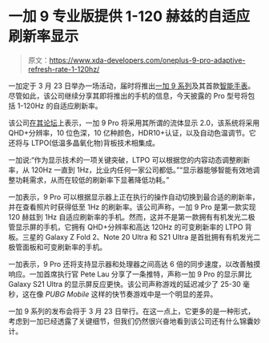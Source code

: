 # 一加 9 专业版提供 1-120 赫兹的自适应刷新率显示

> 原文：<https://www.xda-developers.com/oneplus-9-pro-adaptive-refresh-rate-1-120hz/>

一加定于 3 月 23 日举办一场活动，届时将推出[一加 9 系列](https://www.xda-developers.com/oneplus-9/)及其首款[智能手表](https://www.xda-developers.com/oneplus-watch-launch-oneplus-9-series/)。尽管如此，该公司继续分享其即将推出的手机的信息，今天披露的 Pro 型号将包括 1-120Hz 的自适应刷新率。

该公司[在其论坛](https://forums.oneplus.com/threads/deep-dive-lets-talk-screens.1401265/)上表示，一加 9 Pro 将采用其所谓的流体显示 2.0，该系统将采用 QHD+分辨率，10 位色深，10 亿种颜色，HDR10+认证，以及自动色温调节。它还将与 LTPO(低温多晶氧化物)背板技术相集成。

一加说:“作为显示技术的一项关键突破，LTPO 可以根据您的内容动态调整刷新率，从 120Hz 一直到 1Hz，比业内任何一家公司都低。”“显示器能够智能有效地调整功耗需求，从而在较低的刷新率下显著降低功耗。”

一加表示，9 Pro 可以根据显示器上正在执行的操作自动切换到最合适的刷新率，并在查看照片时获得低至 1Hz 的刷新率。该公司声称，一加 9 Pro 是第一款实现 120 赫兹到 1Hz 自适应刷新率的手机。然而，这并不是第一款拥有有机发光二极管显示屏的手机，它拥有 QHD+分辨率和高达 120Hz 的可变刷新率的 LTPO 背板。三星的 Galaxy Z Fold 2、Note 20 Ultra 和 S21 Ultra 是首批拥有有机发光二极管面板和可变刷新率的手机。

一加表示，9 Pro 还将支持显示器和处理器之间高达 6 倍的同步速度，以改善触摸响应。一加首席执行官 Pete Lau 分享了一条推特，声称一加 9 Pro 的显示屏比 Galaxy S21 Ultra 的显示屏反应更快。该公司声称游戏的延迟减少了 25-30 毫秒，这在像 *PUBG Mobile* 这样的快节奏游戏中是一个明显的差异。

一加 9 系列的发布会将于 3 月 23 日举行。在这一点上，它更多的是一种形式，考虑到一加已经透露了关键细节，但我们仍然很兴奋地看到该公司还有什么锦囊妙计。